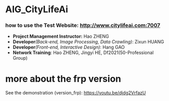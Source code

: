 # AIG_CityLifeAi

### how to use the Test Website: http://www.citylifeai.com:7007
* **Project Management Instructor:** Hao ZHENG
* **Developer**_(Back-end, Image Processing, Data Crawling)_: Zixun HUANG
* **Developer**_(Front-end, Interactive Design)_: Hang GAO
* **Network Training**: Hao ZHENG, Jingyi HE, Df2021(50-Professional Group)


# more about the frp version

See the demonstration (version_frp): https://youtu.be/djdg2VrfazU
